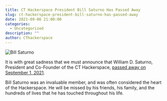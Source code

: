 ```yaml
---
title: CT Hackerspace President Bill Saturno Has Passed Away
slug: ct-hackerspace-president-bill-saturno-has-passed-away
date: 2021-09-06 21:00:00
categories:
  - Uncategorized
description: ""
author: CThackerspace
---
```



![Bill Saturno](/uploads/2021/10/20210904-182808-pic-220826920-2.jpg)

It is with great sadness that we must announce that William D. Saturno, President and Co-Founder of the CT Hackerspace, [passed away on September 1, 2021](https://www.rep-am.com/obituaries/2021/09/04/william-d-saturno/).

Bill Saturno was an invaluable member, and was often considered the heart of the Hackerspace. He will be missed by his friends, his family, and the hundreds of lives that he has touched throughout his life.
